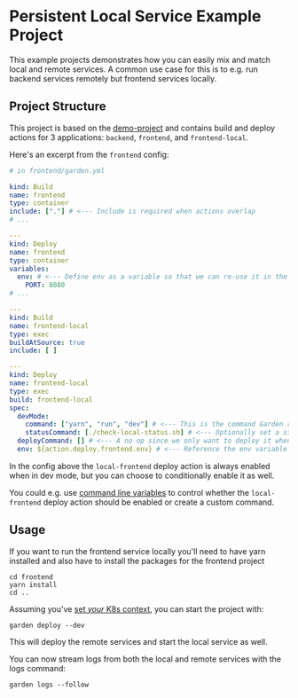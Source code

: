 # Persistent Local Service Example Project

This example projects demonstrates how you can easily mix and match local and remote services. A common use case for this is to e.g. run backend services
remotely but frontend services locally.

## Project Structure

This project is based on the [demo-project](../demo-project) and contains build and deploy actions for 3 applications:
`backend`, `frontend`, and  `frontend-local`.

Here's an excerpt from the `frontend` config:

```yaml
# in frontend/garden.yml

kind: Build
name: frontend
type: container
include: ["."] # <--- Include is required when actions overlap
# ...

---
kind: Deploy
name: frontend
type: container
variables:
  env: # <--- Define env as a variable so that we can re-use it in the `frontend-local` deploy action
    PORT: 8080
# ...

---
kind: Build
name: frontend-local
type: exec
buildAtSource: true
include: [ ]

---
kind: Deploy
name: frontend-local
type: exec
build: frontend-local
spec:
  devMode:
    command: ["yarn", "run", "dev"] # <--- This is the command Garden runs to start the process in dev mode
    statusCommand: [./check-local-status.sh] # <--- Optionally set a status command that checks whether the local service is ready
  deployCommand: [] # <--- A no op since we only want to deploy it when we're in dev mode
  env: ${action.deploy.frontend.env} # <--- Reference the env variable defined above
```

In the config above the `local-frontend` deploy action is always enabled when in dev mode, but you can choose to conditionally enable it as well.

You could e.g. use [command line variables](https://docs.garden.io/using-garden/variables-and-templating#variable-files-varfiles) to control whether the `local-frontend` deploy action should be enabled or create a custom command.

## Usage

If you want to run the frontend service locally you'll need to have yarn installed and also have to install the packages for the frontend project

```console
cd frontend
yarn install
cd ..
```

Assuming you've [set _your_ K8s context](https://docs.garden.io/tutorials/your-first-project/2-connect-to-a-cluster), you can start the project with:

```console
garden deploy --dev
```

This will deploy the remote services and start the local service as well.

You can now stream logs from both the local and remote services with the logs command:

```console
garden logs --follow
```
